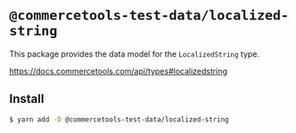 # `@commercetools-test-data/localized-string`

This package provides the data model for the `LocalizedString` type.

https://docs.commercetools.com/api/types#localizedstring

## Install

```bash
$ yarn add -D @commercetools-test-data/localized-string
```
